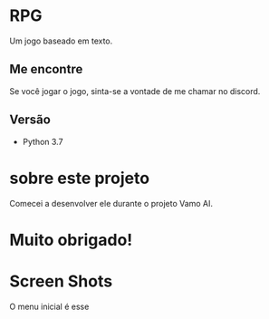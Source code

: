 # RPG

  Um jogo baseado em texto.

  
## Me encontre
Se você jogar o jogo, sinta-se a vontade de me chamar no discord.

## Versão
* Python 3.7

# sobre este projeto
Comecei a desenvolver ele durante o projeto Vamo AI.

# Muito obrigado!


# Screen Shots
O menu inicial é esse
![]()
